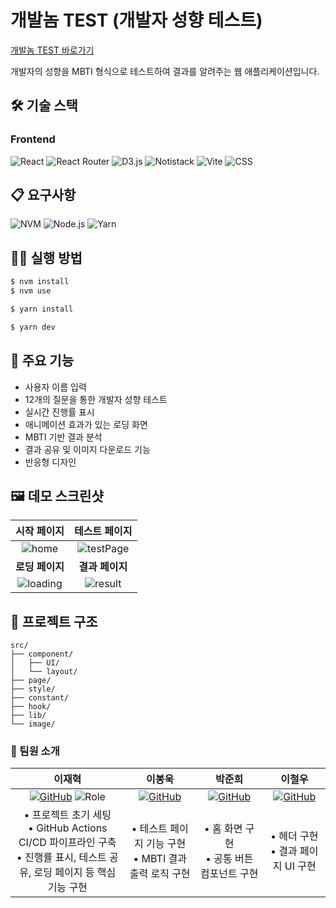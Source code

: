 # 개발놈 TEST (개발자 성향 테스트)
[개발놈 TEST 바로가기](https://develop.d3vy5nrbquxsy6.amplifyapp.com)

개발자의 성향을 MBTI 형식으로 테스트하여 결과를 알려주는 웹 애플리케이션입니다.

## 🛠 기술 스택

### Frontend

![React](https://img.shields.io/badge/React_19-61DAFB?style=flat&logo=react&logoColor=black)
![React Router](https://img.shields.io/badge/React_Router_7-CA4245?style=flat&logo=reactrouter&logoColor=white)
![D3.js](https://img.shields.io/badge/D3.js-F9A03C?style=flat&logo=d3.js&logoColor=white)
![Notistack](https://img.shields.io/badge/Notistack-7D4CDB?style=flat)
![Vite](https://img.shields.io/badge/Vite-646CFF?style=flat&logo=vite&logoColor=white)
![CSS](https://img.shields.io/badge/CSS3-1572B6?style=flat&logo=css3&logoColor=white)

## 📋 요구사항

![NVM](https://img.shields.io/badge/NVM-Node_Version_Manager-333333?style=flat&logo=node.js&logoColor=white)
![Node.js](https://img.shields.io/badge/Node.js-≥_18.0.0-339933?style=flat&logo=node.js&logoColor=white)
![Yarn](https://img.shields.io/badge/Yarn-≥_4.5.3-2C8EBB?style=flat&logo=yarn&logoColor=white)

## 🏃‍♂️ 실행 방법

```bash
$ nvm install
$ nvm use
```

```bash
$ yarn install
```

```bash
$ yarn dev
```

## 🌟 주요 기능

- 사용자 이름 입력
- 12개의 질문을 통한 개발자 성향 테스트
- 실시간 진행률 표시
- 애니메이션 효과가 있는 로딩 화면
- MBTI 기반 결과 분석
- 결과 공유 및 이미지 다운로드 기능
- 반응형 디자인

## 🖼 데모 스크린샷

|                              **시작 페이지**                              |                         **테스트 페이지**                         |
| :------------------------------------------------------------------: | :--------------------------------------------------------------: |
|![home](https://github.com/user-attachments/assets/2d482983-66ce-478f-94b9-ca000f6ad990)|![testPage](https://github.com/user-attachments/assets/a33a203e-f985-4d54-ad8d-ce02078844e2)|
|                         **로딩 페이지**                          |                        **결과 페이지**                        |
|![loading](https://github.com/user-attachments/assets/81e4281e-beee-438b-a318-69db3c2c20dc) |![result](https://github.com/user-attachments/assets/827ddc3e-3445-4575-9ccd-90029b48e296)|

## 📂 프로젝트 구조

```text
src/
├── component/
│   ├── UI/
│   └── layout/
├── page/
├── style/
├── constant/
├── hook/
├── lib/
└── image/
```

### 👥 팀원 소개
| 이재혁 | 이봉욱 | 박준희 | 이철우 |
| :---: | :---: | :---: | :---: |
| [![GitHub](https://img.shields.io/badge/GitHub-HYEOK9-181717?style=flat&logo=github)](https://github.com/HYEOK9) ![Role](https://img.shields.io/badge/Role-Frontend_Lead-FF6B6B?style=flat) | [![GitHub](https://img.shields.io/badge/GitHub-kiv9908-181717?style=flat&logo=github)](https://github.com/kiv9908) | [![GitHub](https://img.shields.io/badge/GitHub-lucy01330-181717?style=flat&logo=github)](https://github.com/lucy01330) | [![GitHub](https://img.shields.io/badge/GitHub-fewolee-181717?style=flat&logo=github)](https://github.com/fewolee) |
| • 프로젝트 초기 세팅 <br> • GitHub Actions CI/CD 파이프라인 구축 <br> • 진행률 표시, 테스트 공유, 로딩 페이지 등 핵심 기능 구현 | • 테스트 페이지 기능 구현 <br> • MBTI 결과 출력 로직 구현 | • 홈 화면 구현 <br> • 공통 버튼 컴포넌트 구현 | • 헤더 구현 <br> • 결과 페이지 UI 구현 |

